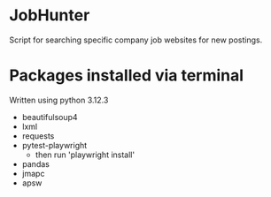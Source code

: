 # JobHunter
 Script for searching specific company job websites for new postings.



# Packages installed via terminal
Written using python 3.12.3

- beautifulsoup4
- lxml
- requests
- pytest-playwright
    - then run 'playwright install'
- pandas
- jmapc
- apsw